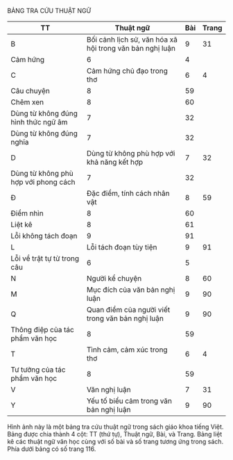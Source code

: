BẢNG TRA CỨU THUẬT NGỮ

TT | Thuật ngữ | Bài | Trang
--- | --- | --- | ---
B | Bối cảnh lịch sử, văn hóa xã hội trong văn bản nghị luận | 9 | 31
| Cảm hứng | 6 | 4
C | Cảm hứng chủ đạo trong thơ | 6 | 4
| Câu chuyện | 8 | 59
| Chêm xen | 8 | 60
| Dùng từ không đúng hình thức ngữ âm | 7 | 32
| Dùng từ không đúng nghĩa | 7 | 32
D | Dùng từ không phù hợp với khả năng kết hợp | 7 | 32
| Dùng từ không phù hợp với phong cách | 7 | 32
Đ | Đặc điểm, tính cách nhân vật | 8 | 59
| Điểm nhìn | 8 | 60
| Liệt kê | 8 | 61
| Lỗi không tách đoạn | 9 | 91
L | Lỗi tách đoạn tùy tiện | 9 | 91
| Lỗi về trật tự từ trong câu | 6 | 5
N | Người kể chuyện | 8 | 60
M | Mục đích của văn bản nghị luận | 9 | 90
Q | Quan điểm của người viết trong văn bản nghị luận | 9 | 90
| Thông điệp của tác phẩm văn học | 8 | 59
T | Tình cảm, cảm xúc trong thơ | 6 | 4
| Tư tưởng của tác phẩm văn học | 8 | 59
V | Văn nghị luận | 7 | 31
Y | Yếu tố biểu cảm trong văn bản nghị luận | 9 | 90

Hình ảnh này là một bảng tra cứu thuật ngữ trong sách giáo khoa tiếng Việt. Bảng được chia thành 4 cột: TT (thứ tự), Thuật ngữ, Bài, và Trang. Bảng liệt kê các thuật ngữ văn học cùng với số bài và số trang tương ứng trong sách. Phía dưới bảng có số trang 116.
